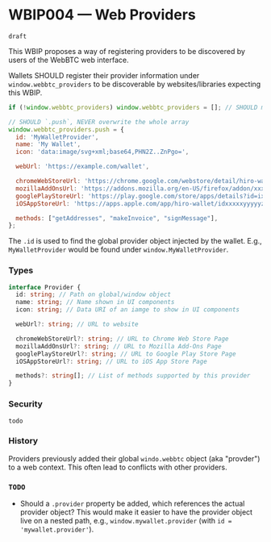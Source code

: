 # WBIP004 — Web Providers

`draft`

This WBIP proposes a way of registering providers to be discovered by users of the WebBTC web interface.

Wallets SHOULD register their provider information under `window.webbtc_providers` to be discoverable by websites/libraries expecting this WBIP.

```js
if (!window.webbtc_providers) window.webbtc_providers = []; // SHOULD make sure the array exists

// SHOULD `.push`, NEVER overwrite the whole array
window.webbtc_providers.push = {
  id: 'MyWalletProvider',
  name: 'My Wallet',
  icon: 'data:image/svg+xml;base64,PHN2Z..ZnPgo=',

  webUrl: 'https://example.com/wallet',

  chromeWebStoreUrl: 'https://chrome.google.com/webstore/detail/hiro-wallet/xxxxxyyyyyzzzzz',
  mozillaAddOnsUrl: 'https://addons.mozilla.org/en-US/firefox/addon/xxxxxyyyyyzzzzz',
  googlePlayStoreUrl: 'https://play.google.com/store/apps/details?id=ixxxxxyyyyyzzzzz',
  iOSAppStoreUrl: 'https://apps.apple.com/app/hiro-wallet/idxxxxxyyyyyzzzzz',

  methods: ["getAddresses", "makeInvoice", "signMessage"],
};
```

The `.id` is used to find the global provider object injected by the wallet.
E.g., `MyWalletProvider` would be found under `window.MyWalletProvider`.

### Types

```ts
interface Provider {
  id: string; // Path on global/window object
  name: string; // Name shown in UI components
  icon: string; // Data URI of an iamge to show in UI components

  webUrl?: string; // URL to website

  chromeWebStoreUrl?: string; // URL to Chrome Web Store Page
  mozillaAddOnsUrl?: string; // URL to Mozilla Add-Ons Page
  googlePlayStoreUrl?: string; // URL to Google Play Store Page
  iOSAppStoreUrl?: string; // URL to iOS App Store Page

  methods?: string[]; // List of methods supported by this provider
}
```

### Security

`todo`

### History

Providers previously added their global `windo.webbtc` object (aka "provder") to a web context. This often lead to conflicts with other providers.

### `TODO`

- Should a `.provider` property be added, which references the actual provider object?
  This would make it easier to have the provider object live on a nested path, e.g., `window.mywallet.provider` (with `id = 'mywallet.provider'`).